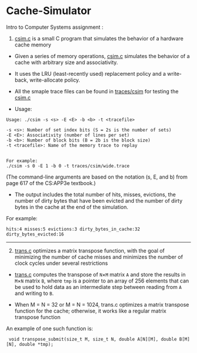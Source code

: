 # Cache-Simulator

Intro to Computer Systems assignment :

1. [csim.c](csim.c) is a small C program that simulates the behavior of a hardware cache memory


*  Given a series of memory operations, [csim.c](csim.c) simulates the behavior of a cache with arbitrary size and associativity. 



*  It uses the LRU (least-recently used) replacement policy and a write-back, write-allocate policy.

* All the smaple trace files can be found in [traces/csim](traces/csim) for testing the [csim.c](csim.c)


* Usage:


```
Usage: ./csim -s <s> -E <E> -b <b> -t <tracefile>

-s <s>: Number of set index bits (S = 2s is the number of sets) 
-E <E>: Associativity (number of lines per set) 
-b <b>: Number of block bits (B = 2b is the block size) 
-t <tracefile>: Name of the memory trace to replay


For example:
./csim -s 0 -E 1 -b 0 -t traces/csim/wide.trace
```
(The command-line arguments are based on the notation (s, E, and b) from page 617 of the CS:APP3e textbook.)
* The output includes the total number of hits, misses, evictions, the number of dirty bytes that have been evicted and the number of dirty bytes in the cache at the end of the simulation.

For example:

```
hits:4 misses:5 evictions:3 dirty_bytes_in_cache:32 dirty_bytes_evicted:16
```
---
2. [trans.c](trans.c) optimizes a matrix transpose function, with the goal of minimizing the number of cache misses and minimizes the number of clock cycles under several restrictions

* [trans.c](trans.c) computes the transpose of `N`×`M` matrix `A` and store the results in `M`×`N` matrix `B`, where `tmp` is a pointer to an array of 256 elements that can be used to hold data as an intermediate step between reading from `A` and writing to `B`.



* When M = N = 32 or M = N = 1024, trans.c optimizes a matrix transpose function for the cache; otherwise, it works like a regular matrix transpose function



An example of one such function is:


```
 void transpose_submit(size_t M, size_t N, double A[N][M], double B[M][N], double *tmp);
```


